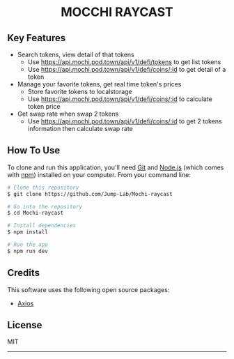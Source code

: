 <h1 align="center">
  MOCCHI RAYCAST
  <br>
</h1>

## Key Features

- Search tokens, view detail of that tokens
    - Use https://api.mochi.pod.town/api/v1/defi/tokens to get list tokens
    - Use https://api.mochi.pod.town/api/v1/defi/coins/:id to get detail of a token
- Manage your favorite tokens, get real time token's prices
    - Store favorite tokens to localstorage 
    - Use https://api.mochi.pod.town/api/v1/defi/coins/:id to calculate token price
- Get swap rate when swap 2 tokens
    - Use https://api.mochi.pod.town/api/v1/defi/coins/:id to get 2 tokens information then calculate swap rate

## How To Use

To clone and run this application, you'll need [Git](https://git-scm.com) and [Node.js](https://nodejs.org/en/download/) (which comes with [npm](http://npmjs.com)) installed on your computer. From your command line:

```bash
# Clone this repository
$ git clone https://github.com/Jump-Lab/Mochi-raycast

# Go into the repository
$ cd Mochi-raycast

# Install dependencies
$ npm install

# Run the app
$ npm run dev
```

## Credits

This software uses the following open source packages:

- [Axios](https://axios-http.com/)


## License

MIT

---